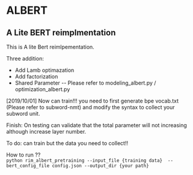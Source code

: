 # ALBERT

## A Lite BERT reimplmentation

This is A lite Bert reimlpementation.

Three addition:
* Add Lamb optimazation
* Add factorization
* Shared Parameter    -- Please refer to modeling_albert.py / optimization_albert.py

[2019/10/01] Now can train!!! you need to first generate bpe vocab.txt (Please refer to subword-nmt) and modify the syntax to collect your subword unit.

Finish:
    On testing can validate that the total parameter will not increasing although increase layer number.

To do:
    can train but the data you need to collect!!

How to run ?? <br>
`python rim_albert_pretraining --input_file {training data}  --bert_config_file config.json --output_dir {your path}`
